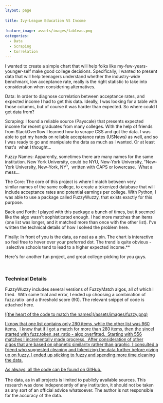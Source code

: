 ```yaml
---
layout: page

title: Ivy-League Education VS Income

feature_image: assets/images/tableau.png
categories:
  - Data
  - Scraping
  - Correlation
---
```


I wanted to create a simple chart that will help folks like my-few-years-younger-self make good college decisions. Specifically, I wanted to present data that will help teenagers understand whether the industry-wide benchmark, low acceptance rate, really is the right statistic to take into consideration when considering alternatives.

Data:
In order to diagnose correlation between acceptance rates, and expected income I had to get this data. Ideally, I was looking for a table with those columns, but of course it was harder than expected. So where could I get data from?

Scraping:
I found a reliable source (Payscale) that presents expected income for recent graduates from many colleges. With the help of friends from StackOverflow I learned how to scrape CSS and got the data. I was able to get my hands on reliable acceptance rates (USNews) as well, and so I was ready to go and manipulate the data as much as I wanted. Or at least that's  what I thought...

Fuzzy Names:
Apparently, sometimes there are many names for the same institution. New York University, could be NYU, New-York University, "New-York University, New-York, NY",  written with CAPS or lowercase.  What a mess...

The Core:
The core of this project is where I match between very similar names of the same college, to create a tokenized database that will include acceptance rates and potential earnings per college. With Python, I was able to use a package called FuzzyWuzzy, that exists exactly for this purpose.

Back and Forth:
I played with this package a bunch of times, but it seemed like the algo wasn't sophisticated enough. I had more matches than items (one list was longer, and it matched more than once with the other list). I've written the technical details of how I solved the problem here.

Finally:
In front of you is the data, as neat as a pin. The chart is interactive so feel free to hover over your preferred dot.
The trend is quite obvious -  selective schools tend to lead to a higher expected income.\*\*

Here's for another fun project, and great college-picking for you guys.

<!--   Tableau javascript API   -->
<script src="https://public.tableau.com/javascripts/api/tableau-2.min.js"></script>

<div id="vizContainer"></div>
<script>
function initViz() {
    var containerDiv = document.getElementById("vizContainer"),
    url = "https://public.tableau.com/views/higher_edu_bubbles/Sheet1?:display_count=y&:origin=viz_share_link";
    var viz = new tableau.Viz(containerDiv, url);
}
initViz();
</script>
 
 <br>
<h3>Technical Details</h3>
		
FuzzyWuzzy includes several versions of FuzzyMatch algos, all of which I tried.  With some trial and error, I ended up choosing a combination of fuzz.ratio  and a threshold score (90). The relevant snippet of code is attached here.

<a href="https://github.com/oba2311/HigherEdu_Project" class="image"/>
![the heart of the code to match the names](/assets/images/fuzzy.png)

I know that one list contains only 280 items, while the other list was 960 items,  I knew that if I got a match for more than 280 items, then the sinceI started with fuzz.token_set_ratio - algo overfitted.  Starting with 556 matches I incrementally made progress.  After consideration of other algos that are based on phonetic similarity rather than graphic, I consulted a friend who suggested cleaning and tokenizing the data further before giving up on fuzzy. I ended up sticking to fuzzy and spending more time cleaning the data.

<p>As always, all the code can be found on <a href="https://github.com/oba2311/HigherEdu_Project">GitHub.</a>
<br>
<br>
The data, as in all projects is limited to publicly available sources. This research was done independently of any institution, it should not be taken as any sort of an official advice whatsoever. The author is not responsible for the accuracy of the data.
